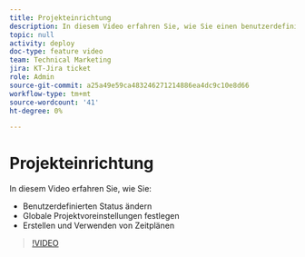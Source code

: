 ```yaml
---
title: Projekteinrichtung
description: In diesem Video erfahren Sie, wie Sie einen benutzerdefinierten Status ändern, globale Projektvoreinstellungen festlegen und Zeitpläne erstellen.
topic: null
activity: deploy
doc-type: feature video
team: Technical Marketing
jira: KT-Jira ticket
role: Admin
source-git-commit: a25a49e59ca483246271214886ea4dc9c10e8d66
workflow-type: tm+mt
source-wordcount: '41'
ht-degree: 0%

---
```


# Projekteinrichtung

In diesem Video erfahren Sie, wie Sie:

* Benutzerdefinierten Status ändern
* Globale Projektvoreinstellungen festlegen
* Erstellen und Verwenden von Zeitplänen

>[!VIDEO](https://video.tv.adobe.com/v/335065/?quality=12&learn=on)
